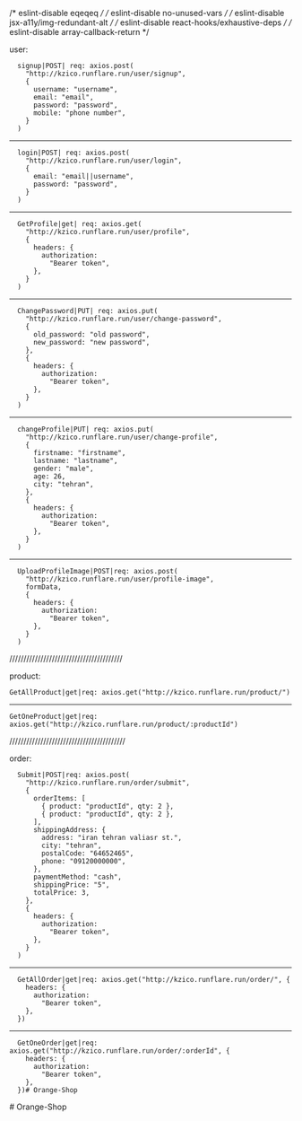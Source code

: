 /* eslint-disable eqeqeq */ 
/* eslint-disable no-unused-vars */
/* eslint-disable jsx-a11y/img-redundant-alt */
/* eslint-disable react-hooks/exhaustive-deps */ 
/* eslint-disable array-callback-return */ 
 
user:

      signup|POST| req: axios.post(
        "http://kzico.runflare.run/user/signup",
        {
          username: "username",
          email: "email",
          password: "password",
          mobile: "phone number",
        }
      )
----------------------------------------------------
      login|POST| req: axios.post(
        "http://kzico.runflare.run/user/login",
        {
          email: "email||username",
          password: "password",
        }
      )
---------------------------------------------------
      GetProfile|get| req: axios.get(
        "http://kzico.runflare.run/user/profile",
        {
          headers: {
            authorization:
              "Bearer token",
          },
        }
      )
---------------------------------------------------
      ChangePassword|PUT| req: axios.put(
        "http://kzico.runflare.run/user/change-password",
        {
          old_password: "old password",
          new_password: "new password",
        },
        {
          headers: {
            authorization:
              "Bearer token",
          },
        }
      )
---------------------------------------------------
      changeProfile|PUT| req: axios.put(
        "http://kzico.runflare.run/user/change-profile",
        {
          firstname: "firstname",
          lastname: "lastname",
          gender: "male",
          age: 26,
          city: "tehran",
        },
        {
          headers: {
            authorization:
              "Bearer token",
          },
        }
      )
--------------------------------------------------
      UploadProfileImage|POST|req: axios.post(
        "http://kzico.runflare.run/user/profile-image",
        formData,
        {
          headers: {
            authorization:
              "Bearer token",
          },
        }
      )

////////////////////////////////////////

product:

	GetAllProduct|get|req: axios.get("http://kzico.runflare.run/product/") 
----------------------------------------------------------------------------------------
	GetOneProduct|get|req: axios.get("http://kzico.runflare.run/product/:productId")

/////////////////////////////////////////    
  
order:

      Submit|POST|req: axios.post(
        "http://kzico.runflare.run/order/submit",
        {
          orderItems: [
            { product: "productId", qty: 2 },
            { product: "productId", qty: 2 },
          ],
          shippingAddress: {
            address: "iran tehran valiasr st.",
            city: "tehran",
            postalCode: "64652465",
            phone: "09120000000",
          },
          paymentMethod: "cash",
          shippingPrice: "5",
          totalPrice: 3,
        },
        {
          headers: {
            authorization:
              "Bearer token",
          },
        }
      )
----------------------------------------------------------------------------------
      GetAllOrder|get|req: axios.get("http://kzico.runflare.run/order/", {
        headers: {
          authorization:
            "Bearer token",
        },
      })
-----------------------------------------------------------------------------------
      GetOneOrder|get|req: axios.get("http://kzico.runflare.run/order/:orderId", {
        headers: {
          authorization:
            "Bearer token",
        },
      })#   O r a n g e - S h o p  
 #   O r a n g e - S h o p  
 